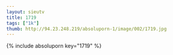 ```yaml
--- 
layout: sieutv
title: 1719
tags: ["1k"]
thumb: http://94.23.248.219/absoluporn-1/image/002/1719.jpg
---
```

{% include absoluporn key="1719" %} 
